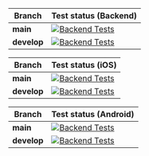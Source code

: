 | Branch      | Test status (Backend)                                                                                                                                                                                       |
|-------------|-------------------------------------------------------------------------------------------------------------------------------------------------------------------------------------------------------------|
| **main**    | [![Backend Tests](https://github.com/lunacare/automation/actions/workflows/test_run_lambdatest.yml/badge.svg?branch=master)](https://github.com/lunacare/automation/actions/workflows/test_run_lambdatest.yml) |
| **develop** | [![Backend Tests](https://github.com/rjvargasc/github-triggered/actions/workflows/triggered.yml/badge.svg?branch=develop)](https://github.com/lunacare/automation/actions/workflows/test_run_lambdatest.yml)   |


| Branch      | Test status (iOS)                                                                                                                                                                                         |
|-------------|-----------------------------------------------------------------------------------------------------------------------------------------------------------------------------------------------------------|
| **main**    | [![Backend Tests](https://github.com/lunacare/automation/actions/workflows/mobile_ios_run_lambdatest.yml/badge.svg?branch=main)](https://github.com/lunacare/automation/actions/workflows/mobile_ios_run_lambdatest.yml)           |
| **develop** | [![Backend Tests](https://github.com/lunacare/automation/actions/workflows/mobile_ios_run_lambdatest.yml/badge.svg?branch=develop)](https://github.com/lunacare/automation/actions/workflows/mobile_ios_run_lambdatest.yml) |


| Branch      | Test status (Android)                                                                                                                                                                                                       |
|-------------|-----------------------------------------------------------------------------------------------------------------------------------------------------------------------------------------------------------------------------|
| **main**    | [![Backend Tests](https://github.com/lunacare/automation/actions/workflows/mobile_android_run_lambdatest.yml/badge.svg?branch=main)](https://github.com/lunacare/automation/actions/workflows/mobile_android_run_lambdatest.yml)    |
| **develop** | [![Backend Tests](https://github.com/lunacare/automation/actions/workflows/mobile_android_run_lambdatest.yml/badge.svg?branch=develop)](https://github.com/lunacare/automation/actions/workflows/mobile_android_run_lambdatest.yml) |
